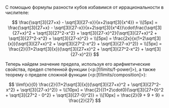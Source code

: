 С помощью формулы разности кубов избавимся от иррациональности в числителе:

$$ \frac{\sqrt[3]{27+x} - \sqrt[3]{27-x}}{x+2\sqrt[3]{x^4}} = \\[5px] = \frac{\sqrt[3]{27+x} - \sqrt[3]{27-x}}{x+2\sqrt[3]{x^4}}\cdot\frac{\sqrt[3]{27+x}^2 + \sqrt[3]{27^2-x^2} + \sqrt[3]{27-x}^2}{\sqrt[3]{27+x}^2 + \sqrt[3]{27^2-x^2} + \sqrt[3]{27-x}^2} = \\[5px] = \frac{2x}{x(1+2\sqrt[3]{x})(\sqrt[3]{27+x}^2 + \sqrt[3]{27^2-x^2} + \sqrt[3]{27-x}^2)} = \\[5px] = \frac{2}{(1+2\sqrt[3]{x})(\sqrt[3]{27+x}^2 + \sqrt[3]{27^2-x^2} + \sqrt[3]{27-x}^2)} $$

Теперь найдем значение предела, используя его арифметические свойства, предел степенной функции (<p:[f/limits/f-power]>), а также теорему о пределе сложной функции (<p:[f/limits/composition]>):

$$ \limf{x}{0} \frac{2}{(1+2\sqrt[3]{x})(\sqrt[3]{27+x}^2 + \sqrt[3]{27^2-x^2} + \sqrt[3]{27-x}^2)} = \\[10px] = \frac{2}{(1+2\cdot0)(\sqrt[3]{27+0}^2 + \sqrt[3]{27^2 - 0^2} + \sqrt[3]{27-0}^2)} = \\[10px] = \frac{2}{9 + 9 + 9} = \frac{2}{27} $$